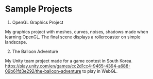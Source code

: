 # Sample Projects

1. OpenGL Graphics Project

  My graphics project with meshes, curves, noises, shadows made when learning OpenGL.
  The final scene displays a rollercoaster on simple landscape.

2. The Balloon Adventure

  My Unity team project made for a game contest in South Korea.
  https://play.unity.com/en/games/cc2d1cc4-9465-4394-a688-09b61fd3e292/the-balloon-adventure to play in WebGL.
